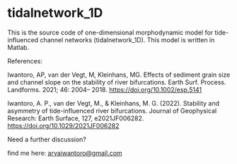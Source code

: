 # tidalnetwork_1D
This is the source code of one-dimensional morphodynamic model for tide-influenced channel networks (tidalnetwork_1D). This model is written in Matlab.

References:

Iwantoro, AP, van der Vegt, M, Kleinhans, MG. Effects of sediment grain size and channel slope on the stability of river bifurcations. Earth Surf. Process. Landforms. 2021; 46: 2004– 2018. https://doi.org/10.1002/esp.5141

Iwantoro, A. P., van der Vegt, M., & Kleinhans, M. G. (2022). Stability and asymmetry of tide-influenced river bifurcations. Journal of Geophysical Research: Earth Surface, 127, e2021JF006282. https://doi.org/10.1029/2021JF006282

Need a further discussion?

find me here: aryaiwantoro@gmail.com


